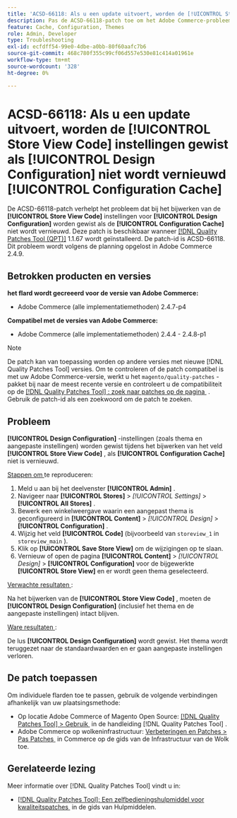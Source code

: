 ```yaml
---
title: 'ACSD-66118: Als u een update uitvoert, worden de [!UICONTROL Store View Code] instellingen gewist als [!UICONTROL Design Configuration] niet wordt vernieuwd[!UICONTROL Configuration Cache]'
description: Pas de ACSD-66118-patch toe om het Adobe Commerce-probleem te verhelpen, waarbij bij het bijwerken van [!UICONTROL Store View Code] de [!UICONTROL Design Configuration] -tag (thema en aangepaste instellingen) wordt gewist als de [!UICONTROL Configuration Cache] niet correct wordt vernieuwd.
feature: Cache, Configuration, Themes
role: Admin, Developer
type: Troubleshooting
exl-id: ecfdff54-99e0-4dbe-a0bb-80f60aafc7b6
source-git-commit: 468c780f355c99cf06d557e530e81c414a01961e
workflow-type: tm+mt
source-wordcount: '328'
ht-degree: 0%

---
```


# ACSD-66118: Als u een update uitvoert, worden de **[!UICONTROL Store View Code]** instellingen gewist als **[!UICONTROL Design Configuration]** niet wordt vernieuwd **[!UICONTROL Configuration Cache]**

De ACSD-66118-patch verhelpt het probleem dat bij het bijwerken van de **[!UICONTROL Store View Code]** instellingen voor **[!UICONTROL Design Configuration]** worden gewist als de **[!UICONTROL Configuration Cache]** niet wordt vernieuwd. Deze patch is beschikbaar wanneer [[!DNL Quality Patches Tool (QPT)]](/help/tools/quality-patches-tool/quality-patches-tool-to-self-serve-quality-patches.md) 1.1.67 wordt geïnstalleerd. De patch-id is ACSD-66118. Dit probleem wordt volgens de planning opgelost in Adobe Commerce 2.4.9.

## Betrokken producten en versies

**het flard wordt gecreeerd voor de versie van Adobe Commerce:**

* Adobe Commerce (alle implementatiemethoden) 2.4.7-p4

**Compatibel met de versies van Adobe Commerce:**

* Adobe Commerce (alle implementatiemethoden) 2.4.4 - 2.4.8-p1

>[!NOTE]
>
>De patch kan van toepassing worden op andere versies met nieuwe [!DNL Quality Patches Tool] versies. Om te controleren of de patch compatibel is met uw Adobe Commerce-versie, werkt u het `magento/quality-patches` -pakket bij naar de meest recente versie en controleert u de compatibiliteit op de [[!DNL Quality Patches Tool] : zoek naar patches op de pagina &#x200B;](https://experienceleague.adobe.com/tools/commerce-quality-patches/index.html?lang=nl-NL) . Gebruik de patch-id als een zoekwoord om de patch te zoeken.

## Probleem

**[!UICONTROL Design Configuration]** -instellingen (zoals thema en aangepaste instellingen) worden gewist tijdens het bijwerken van het veld **[!UICONTROL Store View Code]** , als **[!UICONTROL Configuration Cache]** niet is vernieuwd.

<u> Stappen om </u> te reproduceren:

1. Meld u aan bij het deelvenster **[!UICONTROL Admin]** .
2. Navigeer naar **[!UICONTROL Stores]** > *[!UICONTROL Settings]* > **[!UICONTROL All Stores]** .
3. Bewerk een winkelweergave waarin een aangepast thema is geconfigureerd in **[!UICONTROL Content]** > *[!UICONTROL Design]* > **[!UICONTROL Configuration]** .
4. Wijzig het veld **[!UICONTROL Code]** (bijvoorbeeld van `storeview_1` in `storeview_main` ).
5. Klik op **[!UICONTROL Save Store View]** om de wijzigingen op te slaan.
6. Vernieuw of open de pagina **[!UICONTROL Content]** > *[!UICONTROL Design]* > **[!UICONTROL Configuration]** voor de bijgewerkte **[!UICONTROL Store View]** en er wordt geen thema geselecteerd.

<u> Verwachte resultaten </u>:

Na het bijwerken van de **[!UICONTROL Store View Code]** , moeten de **[!UICONTROL Design Configuration]** (inclusief het thema en de aangepaste instellingen) intact blijven.

<u> Ware resultaten </u>:

De lus **[!UICONTROL Design Configuration]** wordt gewist. Het thema wordt teruggezet naar de standaardwaarden en er gaan aangepaste instellingen verloren.

## De patch toepassen

Om individuele flarden toe te passen, gebruik de volgende verbindingen afhankelijk van uw plaatsingsmethode:

* Op locatie Adobe Commerce of Magento Open Source: [[!DNL Quality Patches Tool] > Gebruik &#x200B;](/help/tools/quality-patches-tool/usage.md) in de handleiding [!DNL Quality Patches Tool] .
* Adobe Commerce op wolkeninfrastructuur: [&#x200B; Verbeteringen en Patches > Pas Patches &#x200B;](https://experienceleague.adobe.com/docs/commerce-cloud-service/user-guide/develop/upgrade/apply-patches.html?lang=nl-NL) in Commerce op de gids van de Infrastructuur van de Wolk toe.

## Gerelateerde lezing

Meer informatie over [!DNL Quality Patches Tool] vindt u in:

* [[!DNL Quality Patches Tool]: Een zelfbedieningshulpmiddel voor kwaliteitspatches &#x200B;](/help/tools/quality-patches-tool/quality-patches-tool-to-self-serve-quality-patches.md) in de gids van Hulpmiddelen.
